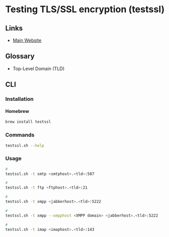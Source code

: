 # Testing TLS/SSL encryption (testssl)

## Links

- [Main Website](https://testssl.sh/)

## Glossary

- Top-Level Domain (TLD)

## CLI

### Installation

#### Homebrew

```sh
brew install testssl
```

### Commands

```sh
testssl.sh --help
```

### Usage

```sh
#
testssl.sh -t smtp <smtphost>.<tld>:587

#
testssl.sh -t ftp <ftphost>.<tld>:21

#
testssl.sh -t xmpp <jabberhost>.<tld>:5222

#
testssl.sh -t xmpp --xmpphost <XMPP domain> <jabberhost>.<tld>:5222

#
testssl.sh -t imap <imaphost>.<tld>:143
```
